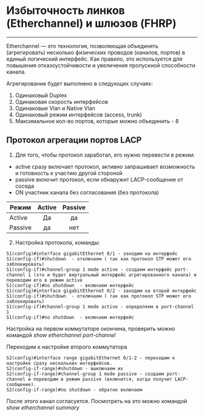 # Избыточность линков (Etherchannel) и шлюзов (FHRP)
_ _ _
Etherchannel — это технология, позволяющая объединять (агрегировать) несколько физических проводов (каналов, портов) в единый логический интерфейс. Как правило, это используется для повышения отказоустойчивости и увеличения пропускной способности канала. 
  
Агрегирование будет выполнено в следующих случаях:
1. Одинаковый Duplex
2. Одинаковая скорость интерфейсов
3. Одинаковые Vlan и Native Vlan
4. Одинаковый режим интерфейсов (access, trunk)
5. Максимальное кол-во портов, которые можно объединить - 8

## Протокол агрегации портов LACP
1. Для того, чтобы протокол заработал, его нужно перевести в режим:
- active сразу включает протокол, активно запрашивает возможность и готовность к участию другой стороной
- passive включит протокол, если обнаружит LACP-сообщение от соседа
- ON участник канала без согласования (без протокола)

| Режим      | Active         | Passive |
| ------------- |:------------------:|:------------------:|
| Active    | Да | да | 
| Passive|  да | нет| 

2. Настройка протокола, команды:
```
S1(config)#interface gigabitEthernet 0/1 - заходим на интерфейс
S1(config-if)#shutdown  - отключаем ( так как протокол STP может его заблокировать)
S1(config-if)#channel-group 1 mode active - создаем интерфейс port-channel 1 (это и будет виртуальный интерфейс агрегированного канала) и переводим его в режим active
S1(config-if)#no shutdown  - включаем интерфейс
S1(config)#interface gigabitEthernet 0/2 - заходим на второй интерфейс
S1(config-if)#shutdown  - отключаем ( так как протокол STP может его заблокировать)
S1(config-if)#channel-group 1 mode active - определяем в port-channel 1
S1(config-if)#no shutdown  - включаем интерфейс
```
Настройка на первом коммутаторе окончена, проверить можно командой *show etherchannel port-channel*
  
Переходим к настройке второго коммутатора
```
S2(config)#interface range gigabitEthernet 0/1-2 - переходим к настройке сразу нескольких интерфейсов.
S2(config-if-range)#shutdown - выключаем их
S2(config-if-range)#channel-group 1 mode passive - создаем port-channel и переводим в режим passive (включится, когда получит LACP-сообщение).
S2(config-if-range)#no shutdown - обратно включаем
````
После этого канал согласуется. Посмотреть на это можно командой *show etherchannel summary*

